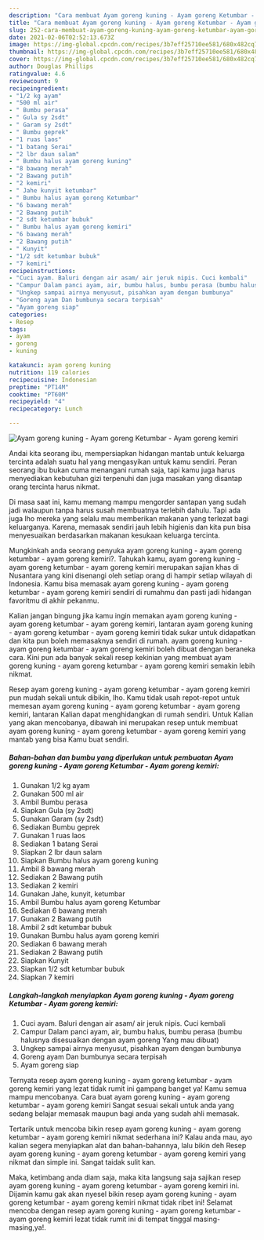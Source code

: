 ```yaml
---
description: "Cara membuat Ayam goreng kuning - Ayam goreng Ketumbar - Ayam goreng kemiri yang enak Untuk Jualan"
title: "Cara membuat Ayam goreng kuning - Ayam goreng Ketumbar - Ayam goreng kemiri yang enak Untuk Jualan"
slug: 252-cara-membuat-ayam-goreng-kuning-ayam-goreng-ketumbar-ayam-goreng-kemiri-yang-enak-untuk-jualan
date: 2021-02-06T02:52:13.673Z
image: https://img-global.cpcdn.com/recipes/3b7eff25710ee581/680x482cq70/ayam-goreng-kuning-ayam-goreng-ketumbar-ayam-goreng-kemiri-foto-resep-utama.jpg
thumbnail: https://img-global.cpcdn.com/recipes/3b7eff25710ee581/680x482cq70/ayam-goreng-kuning-ayam-goreng-ketumbar-ayam-goreng-kemiri-foto-resep-utama.jpg
cover: https://img-global.cpcdn.com/recipes/3b7eff25710ee581/680x482cq70/ayam-goreng-kuning-ayam-goreng-ketumbar-ayam-goreng-kemiri-foto-resep-utama.jpg
author: Douglas Phillips
ratingvalue: 4.6
reviewcount: 9
recipeingredient:
- "1/2 kg ayam"
- "500 ml air"
- " Bumbu perasa"
- " Gula sy 2sdt"
- " Garam sy 2sdt"
- " Bumbu geprek"
- "1 ruas laos"
- "1 batang Serai"
- "2 lbr daun salam"
- " Bumbu halus ayam goreng kuning"
- "8 bawang merah"
- "2 Bawang putih"
- "2 kemiri"
- " Jahe kunyit ketumbar"
- " Bumbu halus ayam goreng Ketumbar"
- "6 bawang merah"
- "2 Bawang putih"
- "2 sdt ketumbar bubuk"
- " Bumbu halus ayam goreng kemiri"
- "6 bawang merah"
- "2 Bawang putih"
- " Kunyit"
- "1/2 sdt ketumbar bubuk"
- "7 kemiri"
recipeinstructions:
- "Cuci ayam. Baluri dengan air asam/ air jeruk nipis. Cuci kembali"
- "Campur Dalam panci ayam, air, bumbu halus, bumbu perasa (bumbu halusnya disesuaikan dengan ayam goreng Yang mau dibuat)"
- "Ungkep sampai airnya menyusut, pisahkan ayam dengan bumbunya"
- "Goreng ayam Dan bumbunya secara terpisah"
- "Ayam goreng siap"
categories:
- Resep
tags:
- ayam
- goreng
- kuning

katakunci: ayam goreng kuning 
nutrition: 119 calories
recipecuisine: Indonesian
preptime: "PT14M"
cooktime: "PT60M"
recipeyield: "4"
recipecategory: Lunch

---
```



![Ayam goreng kuning - Ayam goreng Ketumbar - Ayam goreng kemiri](https://img-global.cpcdn.com/recipes/3b7eff25710ee581/680x482cq70/ayam-goreng-kuning-ayam-goreng-ketumbar-ayam-goreng-kemiri-foto-resep-utama.jpg)

Andai kita seorang ibu, mempersiapkan hidangan mantab untuk keluarga tercinta adalah suatu hal yang mengasyikan untuk kamu sendiri. Peran seorang ibu bukan cuma menangani rumah saja, tapi kamu juga harus menyediakan kebutuhan gizi terpenuhi dan juga masakan yang disantap orang tercinta harus nikmat.

Di masa  saat ini, kamu memang mampu mengorder santapan yang sudah jadi walaupun tanpa harus susah membuatnya terlebih dahulu. Tapi ada juga lho mereka yang selalu mau memberikan makanan yang terlezat bagi keluarganya. Karena, memasak sendiri jauh lebih higienis dan kita pun bisa menyesuaikan berdasarkan makanan kesukaan keluarga tercinta. 



Mungkinkah anda seorang penyuka ayam goreng kuning - ayam goreng ketumbar - ayam goreng kemiri?. Tahukah kamu, ayam goreng kuning - ayam goreng ketumbar - ayam goreng kemiri merupakan sajian khas di Nusantara yang kini disenangi oleh setiap orang di hampir setiap wilayah di Indonesia. Kamu bisa memasak ayam goreng kuning - ayam goreng ketumbar - ayam goreng kemiri sendiri di rumahmu dan pasti jadi hidangan favoritmu di akhir pekanmu.

Kalian jangan bingung jika kamu ingin memakan ayam goreng kuning - ayam goreng ketumbar - ayam goreng kemiri, lantaran ayam goreng kuning - ayam goreng ketumbar - ayam goreng kemiri tidak sukar untuk didapatkan dan kita pun boleh memasaknya sendiri di rumah. ayam goreng kuning - ayam goreng ketumbar - ayam goreng kemiri boleh dibuat dengan beraneka cara. Kini pun ada banyak sekali resep kekinian yang membuat ayam goreng kuning - ayam goreng ketumbar - ayam goreng kemiri semakin lebih nikmat.

Resep ayam goreng kuning - ayam goreng ketumbar - ayam goreng kemiri pun mudah sekali untuk dibikin, lho. Kamu tidak usah repot-repot untuk memesan ayam goreng kuning - ayam goreng ketumbar - ayam goreng kemiri, lantaran Kalian dapat menghidangkan di rumah sendiri. Untuk Kalian yang akan mencobanya, dibawah ini merupakan resep untuk membuat ayam goreng kuning - ayam goreng ketumbar - ayam goreng kemiri yang mantab yang bisa Kamu buat sendiri.

<!--inarticleads1-->

##### Bahan-bahan dan bumbu yang diperlukan untuk pembuatan Ayam goreng kuning - Ayam goreng Ketumbar - Ayam goreng kemiri:

1. Gunakan 1/2 kg ayam
1. Gunakan 500 ml air
1. Ambil  Bumbu perasa
1. Siapkan  Gula (sy 2sdt)
1. Gunakan  Garam (sy 2sdt)
1. Sediakan  Bumbu geprek
1. Gunakan 1 ruas laos
1. Sediakan 1 batang Serai
1. Siapkan 2 lbr daun salam
1. Siapkan  Bumbu halus ayam goreng kuning
1. Ambil 8 bawang merah
1. Sediakan 2 Bawang putih
1. Sediakan 2 kemiri
1. Gunakan  Jahe, kunyit, ketumbar
1. Ambil  Bumbu halus ayam goreng Ketumbar
1. Sediakan 6 bawang merah
1. Gunakan 2 Bawang putih
1. Ambil 2 sdt ketumbar bubuk
1. Gunakan  Bumbu halus ayam goreng kemiri
1. Sediakan 6 bawang merah
1. Sediakan 2 Bawang putih
1. Siapkan  Kunyit
1. Siapkan 1/2 sdt ketumbar bubuk
1. Siapkan 7 kemiri




<!--inarticleads2-->

##### Langkah-langkah menyiapkan Ayam goreng kuning - Ayam goreng Ketumbar - Ayam goreng kemiri:

1. Cuci ayam. Baluri dengan air asam/ air jeruk nipis. Cuci kembali
1. Campur Dalam panci ayam, air, bumbu halus, bumbu perasa (bumbu halusnya disesuaikan dengan ayam goreng Yang mau dibuat)
1. Ungkep sampai airnya menyusut, pisahkan ayam dengan bumbunya
1. Goreng ayam Dan bumbunya secara terpisah
1. Ayam goreng siap




Ternyata resep ayam goreng kuning - ayam goreng ketumbar - ayam goreng kemiri yang lezat tidak rumit ini gampang banget ya! Kamu semua mampu mencobanya. Cara buat ayam goreng kuning - ayam goreng ketumbar - ayam goreng kemiri Sangat sesuai sekali untuk anda yang sedang belajar memasak maupun bagi anda yang sudah ahli memasak.

Tertarik untuk mencoba bikin resep ayam goreng kuning - ayam goreng ketumbar - ayam goreng kemiri nikmat sederhana ini? Kalau anda mau, ayo kalian segera menyiapkan alat dan bahan-bahannya, lalu bikin deh Resep ayam goreng kuning - ayam goreng ketumbar - ayam goreng kemiri yang nikmat dan simple ini. Sangat taidak sulit kan. 

Maka, ketimbang anda diam saja, maka kita langsung saja sajikan resep ayam goreng kuning - ayam goreng ketumbar - ayam goreng kemiri ini. Dijamin kamu gak akan nyesel bikin resep ayam goreng kuning - ayam goreng ketumbar - ayam goreng kemiri nikmat tidak ribet ini! Selamat mencoba dengan resep ayam goreng kuning - ayam goreng ketumbar - ayam goreng kemiri lezat tidak rumit ini di tempat tinggal masing-masing,ya!.

